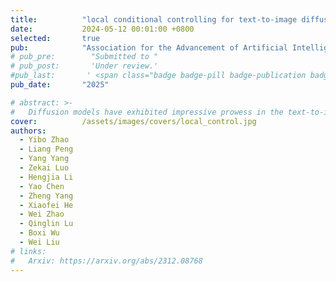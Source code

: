 ```yaml
---
title:          "local conditional controlling for text-to-image diffusion models"
date:           2024-05-12 00:01:00 +0800
selected:       true
pub:            "Association for the Advancement of Artificial Intelligence (AAAI)"
# pub_pre:        "Submitted to "
# pub_post:       'Under review.'
#pub_last:       ' <span class="badge badge-pill badge-publication badge-success">Spotlight</span>'
pub_date:       "2025"

# abstract: >-
#   Diffusion models have exhibited impressive prowess in the text-to-image task. Recent methods add image-level structure controls, e.g., edge and depth maps, to manipulate the generation process together with text prompts to obtain desired images. This controlling process is globally operated on the entire image, which limits the flexibility of control regions. In this paper, we explore a novel and practical task setting: local control. It focuses on controlling specific local region according to user-defined image conditions, while the remaining regions are only conditioned by the original text prompt. We propose a training-free framework that includes three techniques. More details on the methods can be found in the paper.
cover:          /assets/images/covers/local_control.jpg
authors:
  - Yibo Zhao
  - Liang Peng
  - Yang Yang
  - Zekai Luo
  - Hengjia Li
  - Yao Chen
  - Zheng Yang
  - Xiaofei He
  - Wei Zhao
  - Qinglin Lu
  - Boxi Wu
  - Wei Liu
# links:
#   Arxiv: https://arxiv.org/abs/2312.08768
---
```

